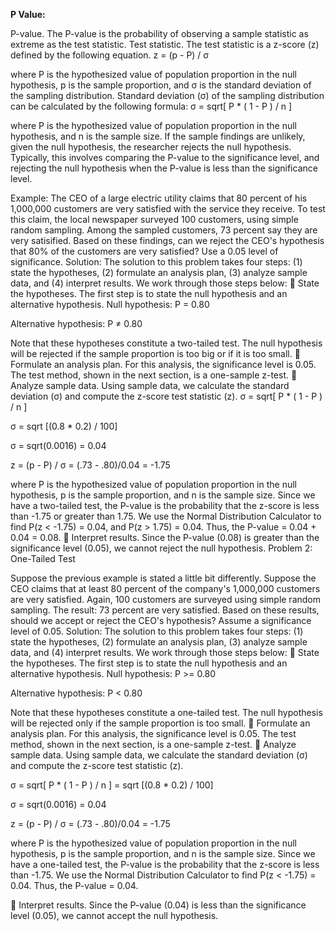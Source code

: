 **P Value:**

P-value. The P-value is the probability of observing a sample statistic as extreme as the test statistic.
Test statistic. The test statistic is a z-score (z) defined by the following equation.
z = (p - P) / σ

where P is the hypothesized value of population proportion in the null hypothesis, p is the sample proportion, and σ is the standard deviation of the sampling distribution.
Standard deviation (σ) of the sampling distribution can be calculated by the following formula:
σ = sqrt[ P * ( 1 - P ) / n ]

where P is the hypothesized value of population proportion in the null hypothesis, and n is the sample size.
If the sample findings are unlikely, given the null hypothesis, the researcher rejects the null hypothesis. Typically, this involves comparing the P-value to the significance level, and rejecting the null hypothesis when the P-value is less than the significance level.

Example:
The CEO of a large electric utility claims that 80 percent of his 1,000,000 customers are very satisfied with the service they receive. To test this claim, the local newspaper surveyed 100 customers, using simple random sampling. Among the sampled customers, 73 percent say they are very satisified. Based on these findings, can we reject the CEO's hypothesis that 80% of the customers are very satisfied? Use a 0.05 level of significance.
Solution: The solution to this problem takes four steps: (1) state the hypotheses, (2) formulate an analysis plan, (3) analyze sample data, and (4) interpret results. We work through those steps below:
	State the hypotheses. The first step is to state the null hypothesis and an alternative hypothesis.
Null hypothesis: P = 0.80

Alternative hypothesis: P ≠ 0.80

Note that these hypotheses constitute a two-tailed test. The null hypothesis will be rejected if the sample proportion is too big or if it is too small.
	Formulate an analysis plan. For this analysis, the significance level is 0.05. The test method, shown in the next section, is a one-sample z-test.
	Analyze sample data. Using sample data, we calculate the standard deviation (σ) and compute the z-score test statistic (z).
σ = sqrt[ P * ( 1 - P ) / n ]

σ = sqrt [(0.8 * 0.2) / 100]

σ = sqrt(0.0016) = 0.04

z = (p - P) / σ = (.73 - .80)/0.04 = -1.75

where P is the hypothesized value of population proportion in the null hypothesis, p is the sample proportion, and n is the sample size.
Since we have a two-tailed test, the P-value is the probability that the z-score is less than -1.75 or greater than 1.75.
We use the Normal Distribution Calculator to find P(z < -1.75) = 0.04, and P(z > 1.75) = 0.04. Thus, the P-value = 0.04 + 0.04 = 0.08.
	Interpret results. Since the P-value (0.08) is greater than the significance level (0.05), we cannot reject the null hypothesis.
Problem 2: One-Tailed Test

Suppose the previous example is stated a little bit differently. Suppose the CEO claims that at least 80 percent of the company's 1,000,000 customers are very satisfied. Again, 100 customers are surveyed using simple random sampling. The result: 73 percent are very satisfied. Based on these results, should we accept or reject the CEO's hypothesis? Assume a significance level of 0.05.
Solution: The solution to this problem takes four steps: (1) state the hypotheses, (2) formulate an analysis plan, (3) analyze sample data, and (4) interpret results. We work through those steps below:
	State the hypotheses. The first step is to state the null hypothesis and an alternative hypothesis.
Null hypothesis: P >= 0.80

Alternative hypothesis: P < 0.80

Note that these hypotheses constitute a one-tailed test. The null hypothesis will be rejected only if the sample proportion is too small.
	Formulate an analysis plan. For this analysis, the significance level is 0.05. The test method, shown in the next section, is a one-sample z-test.
	Analyze sample data. Using sample data, we calculate the standard deviation (σ) and compute the z-score test statistic (z).

σ = sqrt[ P * ( 1 - P ) / n ] = sqrt [(0.8 * 0.2) / 100]

σ = sqrt(0.0016) = 0.04

z = (p - P) / σ = (.73 - .80)/0.04 = -1.75

where P is the hypothesized value of population proportion in the null hypothesis, p is the sample proportion, and n is the sample size.
Since we have a one-tailed test, the P-value is the probability that the z-score is less than -1.75. We use the Normal Distribution Calculator to find P(z < -1.75) = 0.04. Thus, the P-value = 0.04.

	Interpret results. Since the P-value (0.04) is less than the significance level (0.05), we cannot accept the null hypothesis.
